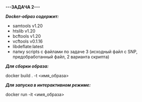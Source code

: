 **---ЗАДАЧА 2---**

***Docker-образ содержит:***

- samtools v1.20
- htslib v1.20
- bcftools v1.20
- vcftools v0.1.16
- libdeflate:latest
- папку scripts с файлами по задаче 3 (исходный файл с SNP, предобработанный файл, 2 варианта скрипта)
  
***Для сборки образа:***
  
docker build . -t <имя_образа>

***Для запуска в интерактивном режиме:***

docker run -it <имя_образа>
